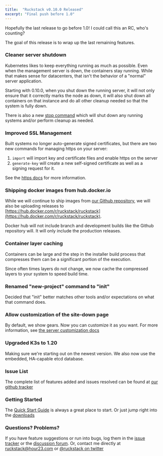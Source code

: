 ```yaml
---
title:  "Ruckstack v0.10.0 Released"
excerpt: "Final push before 1.0"
---
```


Hopefully the last release to go before 1.0! I could call this an RC, who's counting?

The goal of this release is to wrap up the last remaining features.

### Cleaner server shutdown

Kubernetes likes to keep everything running as much as possible. Even when the management server is down, the containers stay running.
While that makes sense for datacenters, that isn't the behavior of a "normal" server application. 

Starting with 0.10.0, when you shut down the running server, it will not only ensure that it correctly marks the node as down, 
it will also shut down all containers on that instance and do all other cleanup needed so that the system is fully down.

There is also a new [stop command](/docs/server/stop) which will shut down any running systems and/or perform cleanup as needed.

### Improved SSL Management

Built systems no longer auto-generate signed certificates, but there are two new commands for managing https on your server:

1. `import` will import key and certificate files and enable https on the server
2. `generate-key` will create a new self-signed certificate as well as a signing request for it.

See the [https docs](/docs/server/https) for more information.

### Shipping docker images from hub.docker.io

While we will continue to ship images from [our Github repository](https://github.com/orgs/ruckstack/packages/container/package/ruckstack),
we will also be uploading releases to [https://hub.docker.com/r/ruckstack/ruckstack](https://hub.docker.com/r/ruckstack/ruckstack).

Docker hub will not include branch and development builds like the Github repository will. It will only include the production releases. 

### Container layer caching

Containers can be large and the step in the installer build process that compresses them can be a significant portion of the execution.

Since often times layers do not change, we now cache the compressed layers to your system to speed build time.

### Renamed "new-project" command to "init"

Decided that "init" better matches other tools and/or expectations on what that command does.

### Allow customization of the site-down page

By default, we show gears. Now you can customize it as you want. For more information, see [the server customization docs](/docs/cli/server-customize)

### Upgraded K3s to 1.20

Making sure we're starting out on the newest version. We also now use the embedded, HA-capable etcd database.

### Issue List

The complete list of features added and issues resolved can be found at [our github tracker](https://github.com/ruckstack/ruckstack/milestone/6?closed=1)

### Getting Started

The [Quick Start Guide](/quickstart) is always a great place to start. Or just jump right into the [downloads](/download)

### Questions? Problems?

If you have feature suggestions or run into bugs, log them in the [issue tracker](https://github.com/ruckstack/ruckstack/issues) 
or the [discussion forum](https://github.com/ruckstack/ruckstack/discussions). 
Or, contact me directly at [ruckstack@hour23.com](mailto:ruckstack@hour23.com) or [@ruckstack on twitter](https://twitter.com/ruckstack) 
